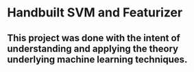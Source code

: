 # Handbuilt SVM and Featurizer
## This project was done with the intent of understanding and applying the theory underlying machine learning techniques.
